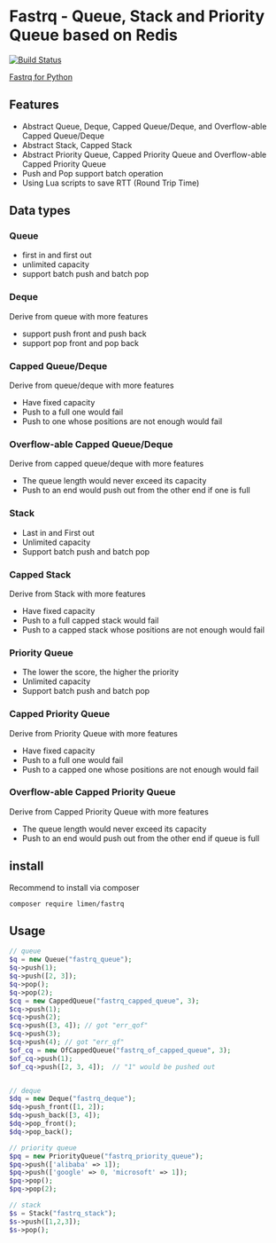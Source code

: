 # Fastrq - Queue, Stack and Priority Queue based on Redis

[![Build Status](https://travis-ci.org/limen/fastrq-php.svg?branch=master)](https://travis-ci.org/limen/fastrq-php)

[Fastrq for Python](https://github.com/limen/fastrq)

## Features

+ Abstract Queue, Deque, Capped Queue/Deque, and Overflow-able Capped Queue/Deque
+ Abstract Stack, Capped Stack
+ Abstract Priority Queue, Capped Priority Queue and Overflow-able Capped Priority Queue
+ Push and Pop support batch operation
+ Using Lua scripts to save RTT (Round Trip Time)

## Data types

### Queue

+ first in and first out
+ unlimited capacity
+ support batch push and batch pop

### Deque

Derive from queue with more features

+ support push front and push back
+ support pop front and pop back

### Capped Queue/Deque

Derive from queue/deque with more features

+ Have fixed capacity
+ Push to a full one would fail
+ Push to one whose positions are not enough would fail

### Overflow-able Capped Queue/Deque

Derive from capped queue/deque with more features

+ The queue length would never exceed its capacity
+ Push to an end would push out from the other end if one is full

### Stack 

+ Last in and First out
+ Unlimited capacity
+ Support batch push and batch pop

### Capped Stack

Derive from Stack with more features

+ Have fixed capacity
+ Push to a full capped stack would fail
+ Push to a capped stack whose positions are not enough would fail

### Priority Queue

+ The lower the score, the higher the priority
+ Unlimited capacity
+ Support batch push and batch pop

### Capped Priority Queue

Derive from Priority Queue with more features

+ Have fixed capacity
+ Push to a full one would fail
+ Push to a capped one whose positions are not enough would fail

### Overflow-able Capped Priority Queue

Derive from Capped Priority Queue with more features

+ The queue length would never exceed its capacity
+ Push to an end would push out from the other end if queue is full


## install

Recommend to install via composer

```
composer require limen/fastrq
```

## Usage

```php
// queue
$q = new Queue("fastrq_queue");
$q->push(1);
$q->push([2, 3]);
$q->pop();
$q->pop(2);
$cq = new CappedQueue("fastrq_capped_queue", 3);
$cq->push(1);
$cq->push(2);
$cq->push([3, 4]); // got "err_qof"
$cq->push(3);
$cq->push(4); // got "err_qf"
$of_cq = new OfCappedQueue("fastrq_of_capped_queue", 3);
$of_cq->push(1);
$of_cq->push([2, 3, 4]);  // "1" would be pushed out


// deque
$dq = new Deque("fastrq_deque");
$dq->push_front([1, 2]);
$dq->push_back([3, 4]);
$dq->pop_front();
$dq->pop_back();

// priority queue
$pq = new PriorityQueue("fastrq_priority_queue");
$pq->push(['alibaba' => 1]);
$pq->push(['google' => 0, 'microsoft' => 1]);
$pq->pop();
$pq->pop(2);

// stack
$s = Stack("fastrq_stack");
$s->push([1,2,3]);
$s->pop();

```
